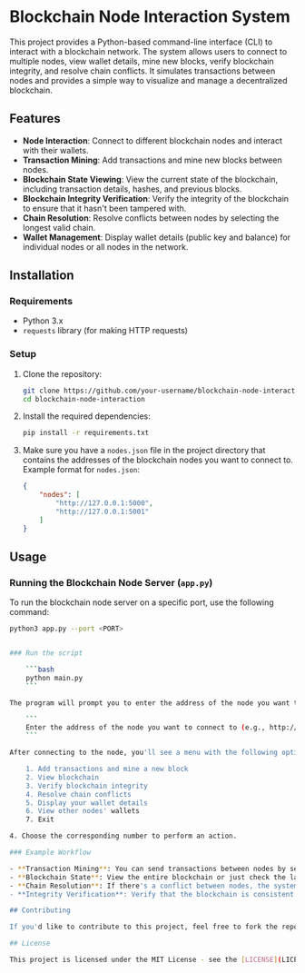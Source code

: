 # Blockchain Node Interaction System

This project provides a Python-based command-line interface (CLI) to interact with a blockchain network. The system allows users to connect to multiple nodes, view wallet details, mine new blocks, verify blockchain integrity, and resolve chain conflicts. It simulates transactions between nodes and provides a simple way to visualize and manage a decentralized blockchain.

## Features

- **Node Interaction**: Connect to different blockchain nodes and interact with their wallets.
- **Transaction Mining**: Add transactions and mine new blocks between nodes.
- **Blockchain State Viewing**: View the current state of the blockchain, including transaction details, hashes, and previous blocks.
- **Blockchain Integrity Verification**: Verify the integrity of the blockchain to ensure that it hasn't been tampered with.
- **Chain Resolution**: Resolve conflicts between nodes by selecting the longest valid chain.
- **Wallet Management**: Display wallet details (public key and balance) for individual nodes or all nodes in the network.

## Installation

### Requirements

- Python 3.x
- `requests` library (for making HTTP requests)

### Setup

1. Clone the repository:

    ```bash
    git clone https://github.com/your-username/blockchain-node-interaction.git
    cd blockchain-node-interaction
    ```

2. Install the required dependencies:

    ```bash
    pip install -r requirements.txt
    ```

3. Make sure you have a `nodes.json` file in the project directory that contains the addresses of the blockchain nodes you want to connect to. Example format for `nodes.json`:

    ```json
    {
        "nodes": [
            "http://127.0.0.1:5000",
            "http://127.0.0.1:5001"
        ]
    }
    ```

## Usage

### Running the Blockchain Node Server (`app.py`)

To run the blockchain node server on a specific port, use the following command:

```bash
python3 app.py --port <PORT>


### Run the script

    ```bash
    python main.py
    ```

The program will prompt you to enter the address of the node you want to connect to. For example:

    ```
    Enter the address of the node you want to connect to (e.g., http://127.0.0.1:5000):
    ```

After connecting to the node, you'll see a menu with the following options:

    1. Add transactions and mine a new block
    2. View blockchain
    3. Verify blockchain integrity
    4. Resolve chain conflicts
    5. Display your wallet details
    6. View other nodes' wallets
    7. Exit

4. Choose the corresponding number to perform an action.

### Example Workflow

- **Transaction Mining**: You can send transactions between nodes by selecting an active node to send funds to.
- **Blockchain State**: View the entire blockchain or just check the latest state of the chain.
- **Chain Resolution**: If there's a conflict between nodes, the system can help resolve it by selecting the longest valid chain.
- **Integrity Verification**: Verify that the blockchain is consistent across all nodes.

## Contributing

If you'd like to contribute to this project, feel free to fork the repository, create a new branch, and submit a pull request with your changes.

## License

This project is licensed under the MIT License - see the [LICENSE](LICENSE) file for details.
